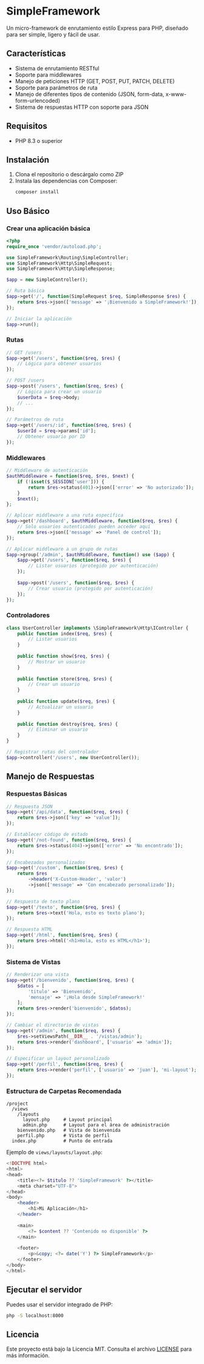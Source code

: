 # SimpleFramework

Un micro-framework de enrutamiento estilo Express para PHP, diseñado para ser simple, ligero y fácil de usar.

## Características

- Sistema de enrutamiento RESTful
- Soporte para middlewares
- Manejo de peticiones HTTP (GET, POST, PUT, PATCH, DELETE)
- Soporte para parámetros de ruta
- Manejo de diferentes tipos de contenido (JSON, form-data, x-www-form-urlencoded)
- Sistema de respuestas HTTP con soporte para JSON

## Requisitos

- PHP 8.3 o superior

## Instalación

1. Clona el repositorio o descárgalo como ZIP
2. Instala las dependencias con Composer:
   ```bash
   composer install
   ```

## Uso Básico

### Crear una aplicación básica

```php
<?php
require_once 'vendor/autoload.php';

use SimpleFramework\Routing\SimpleController;
use SimpleFramework\Http\SimpleRequest;
use SimpleFramework\Http\SimpleResponse;

$app = new SimpleController();

// Ruta básica
$app->get('/', function(SimpleRequest $req, SimpleResponse $res) {
    return $res->json(['message' => '¡Bienvenido a SimpleFramework!']);
});

// Iniciar la aplicación
$app->run();
```

### Rutas

```php
// GET /users
$app->get('/users', function($req, $res) {
    // Lógica para obtener usuarios
});

// POST /users
$app->post('/users', function($req, $res) {
    // Lógica para crear un usuario
    $userData = $req->body;
    // ...
});

// Parámetros de ruta
$app->get('/users/:id', function($req, $res) {
    $userId = $req->params['id'];
    // Obtener usuario por ID
});
```

### Middlewares

```php
// Middleware de autenticación
$authMiddleware = function($req, $res, $next) {
    if (!isset($_SESSION['user'])) {
        return $res->status(401)->json(['error' => 'No autorizado']);
    }
    $next();
};

// Aplicar middleware a una ruta específica
$app->get('/dashboard', $authMiddleware, function($req, $res) {
    // Solo usuarios autenticados pueden acceder aquí
    return $res->json(['message' => 'Panel de control']);
});

// Aplicar middleware a un grupo de rutas
$app->group('/admin', $authMiddleware, function() use ($app) {
    $app->get('/users', function($req, $res) {
        // Listar usuarios (protegido por autenticación)
    });
    
    $app->post('/users', function($req, $res) {
        // Crear usuario (protegido por autenticación)
    });
});
```

### Controladores

```php
class UserController implements \SimpleFramework\Http\IController {
    public function index($req, $res) {
        // Listar usuarios
    }
    
    public function show($req, $res) {
        // Mostrar un usuario
    }
    
    public function store($req, $res) {
        // Crear un usuario
    }
    
    public function update($req, $res) {
        // Actualizar un usuario
    }
    
    public function destroy($req, $res) {
        // Eliminar un usuario
    }
}

// Registrar rutas del controlador
$app->controller('/users', new UserController());
```

## Manejo de Respuestas

### Respuestas Básicas

```php
// Respuesta JSON
$app->get('/api/data', function($req, $res) {
    return $res->json(['key' => 'value']);
});

// Establecer código de estado
$app->get('/not-found', function($req, $res) {
    return $res->status(404)->json(['error' => 'No encontrado']);
});

// Encabezados personalizados
$app->get('/custom', function($req, $res) {
    return $res
        ->header('X-Custom-Header', 'valor')
        ->json(['message' => 'Con encabezado personalizado']);
});

// Respuesta de texto plano
$app->get('/texto', function($req, $res) {
    return $res->text('Hola, esto es texto plano');
});

// Respuesta HTML
$app->get('/html', function($req, $res) {
    return $res->html('<h1>Hola, esto es HTML</h1>');
});
```

### Sistema de Vistas

```php
// Renderizar una vista
$app->get('/bienvenido', function($req, $res) {
    $datos = [
        'titulo' => 'Bienvenido',
        'mensaje' => '¡Hola desde SimpleFramework!'
    ];
    return $res->render('bienvenido', $datos);
});

// Cambiar el directorio de vistas
$app->get('/admin', function($req, $res) {
    $res->setViewsPath(__DIR__ . '/vistas/admin');
    return $res->render('dashboard', ['usuario' => 'admin']);
});

// Especificar un layout personalizado
$app->get('/perfil', function($req, $res) {
    return $res->render('perfil', ['usuario' => 'juan'], 'mi-layout');
});
```

### Estructura de Carpetas Recomendada

```
/project
  /views
    /layouts
      layout.php     # Layout principal
      admin.php      # Layout para el área de administración
    bienvenido.php   # Vista de bienvenida
    perfil.php       # Vista de perfil
  index.php          # Punto de entrada
```

Ejemplo de `views/layouts/layout.php`:

```php
<!DOCTYPE html>
<html>
<head>
    <title><?= $titulo ?? 'SimpleFramework' ?></title>
    <meta charset="UTF-8">
</head>
<body>
    <header>
        <h1>Mi Aplicación</h1>
    </header>
    
    <main>
        <?= $content ?? 'Contenido no disponible' ?>
    </main>
    
    <footer>
        <p>&copy; <?= date('Y') ?> SimpleFramework</p>
    </footer>
</body>
</html>
```

## Ejecutar el servidor

Puedes usar el servidor integrado de PHP:

```bash
php -S localhost:8000
```

## Licencia

Este proyecto está bajo la Licencia MIT. Consulta el archivo [LICENSE](LICENSE) para más información.

